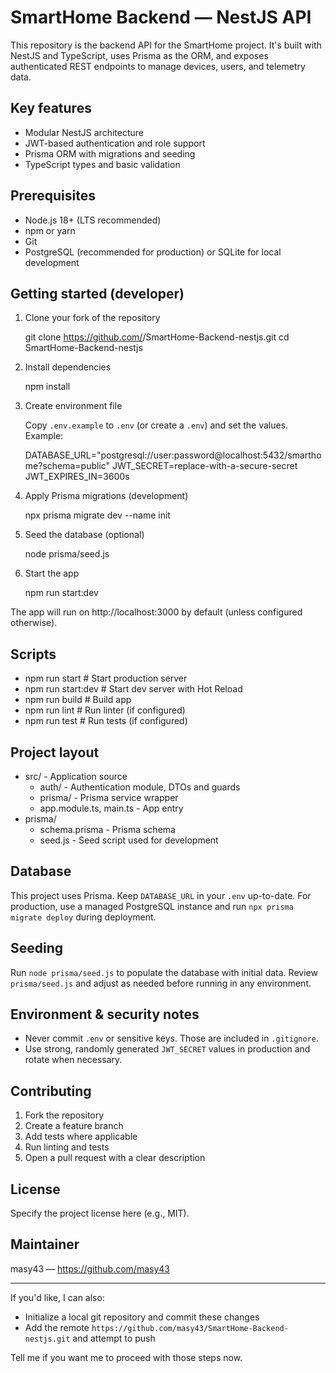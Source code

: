 # SmartHome Backend — NestJS API

This repository is the backend API for the SmartHome project. It's built with NestJS and TypeScript, uses Prisma as the ORM, and exposes authenticated REST endpoints to manage devices, users, and telemetry data.

## Key features

- Modular NestJS architecture
- JWT-based authentication and role support
- Prisma ORM with migrations and seeding
- TypeScript types and basic validation

## Prerequisites

- Node.js 18+ (LTS recommended)
- npm or yarn
- Git
- PostgreSQL (recommended for production) or SQLite for local development

## Getting started (developer)

1. Clone your fork of the repository

   git clone https://github.com/<your-username>/SmartHome-Backend-nestjs.git
   cd SmartHome-Backend-nestjs

2. Install dependencies

   npm install

3. Create environment file

   Copy `.env.example` to `.env` (or create a `.env`) and set the values. Example:

   DATABASE_URL="postgresql://user:password@localhost:5432/smarthome?schema=public"
   JWT_SECRET=replace-with-a-secure-secret
   JWT_EXPIRES_IN=3600s

4. Apply Prisma migrations (development)

   npx prisma migrate dev --name init

5. Seed the database (optional)

   node prisma/seed.js

6. Start the app

   npm run start:dev

The app will run on http://localhost:3000 by default (unless configured otherwise).

## Scripts

- npm run start         # Start production server
- npm run start:dev     # Start dev server with Hot Reload
- npm run build         # Build app
- npm run lint          # Run linter (if configured)
- npm run test          # Run tests (if configured)

## Project layout

- src/ - Application source
  - auth/ - Authentication module, DTOs and guards
  - prisma/ - Prisma service wrapper
  - app.module.ts, main.ts - App entry
- prisma/
  - schema.prisma - Prisma schema
  - seed.js - Seed script used for development

## Database

This project uses Prisma. Keep `DATABASE_URL` in your `.env` up-to-date. For production, use a managed PostgreSQL instance and run `npx prisma migrate deploy` during deployment.

## Seeding

Run `node prisma/seed.js` to populate the database with initial data. Review `prisma/seed.js` and adjust as needed before running in any environment.

## Environment & security notes

- Never commit `.env` or sensitive keys. Those are included in `.gitignore`.
- Use strong, randomly generated `JWT_SECRET` values in production and rotate when necessary.

## Contributing

1. Fork the repository
2. Create a feature branch
3. Add tests where applicable
4. Run linting and tests
5. Open a pull request with a clear description

## License

Specify the project license here (e.g., MIT).

## Maintainer

masy43 — https://github.com/masy43

---

If you'd like, I can also:

- Initialize a local git repository and commit these changes
- Add the remote `https://github.com/masy43/SmartHome-Backend-nestjs.git` and attempt to push

Tell me if you want me to proceed with those steps now.